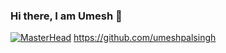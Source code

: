 ### Hi there, I am Umesh 👋
[![MasterHead](https://media-exp1.licdn.com/dms/image/C5616AQFKuh1KXZlU2Q/profile-displaybackgroundimage-shrink_350_1400/0/1640200108112?e=1646265600&v=beta&t=1agQMH7BGnJGew1q9hE71lw9rcVvCCQQGcNMr5MnbVo)](https://github.com/umeshpalsingh)
https://github.com/umeshpalsingh 

<!--
**umeshpalsingh/umeshpalsingh** is a ✨ _special_ ✨ repository because its `README.md` (this file) appears on your GitHub profile.

Here are some ideas to get you started:

- 🔭 I’m currently working on ... web projects
- 🌱 I’m currently learning ... web development
- 👯 I’m looking to collaborate on ... 
- 🤔 I’m looking for help with ...
- 💬 Ask me about ... web development
- 📫 How to reach me: ... through this website you can contact me.
- 😄 Pronouns: ... umesh is my name 
- ⚡ Fun fact: ... I build this with only HTML5 and CSS3

